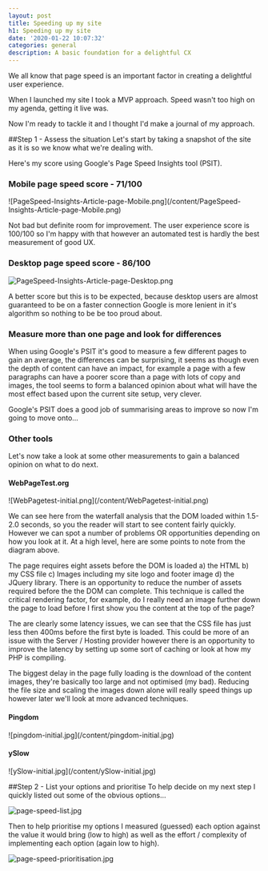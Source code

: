 ```yaml
---
layout: post
title: Speeding up my site
h1: Speeding up my site
date: '2020-01-22 10:07:32'
categories: general
description: A basic foundation for a delightful CX
---
```


We all know that page speed is an important factor in creating a delightful user experience.

When I launched my site I took a MVP approach. Speed wasn't too high on my agenda, getting it live was.

Now I'm ready to tackle it and I thought I'd make a journal of my approach.

##Step 1 - Assess the situation
Let's start by taking a snapshot of the site as it is so we know what we're dealing with.

Here's my score using Google's Page Speed Insights tool (PSIT).

<h3 class="txt-normal">Mobile page speed score - 71/100</h3>
![PageSpeed-Insights-Article-page-Mobile.png](/content/PageSpeed-Insights-Article-page-Mobile.png)

Not bad but definite room for improvement. The user experience score is 100/100 so I'm happy with that however an  automated test is hardly the best measurement of good UX.

<h3 class="txt-normal">Desktop page speed score - 86/100</h3>

![PageSpeed-Insights-Article-page-Desktop.png](/content/PageSpeed-Insights-Article-page-Desktop.png)

A better score but this is to be expected, because desktop users are almost guaranteed to be on a faster connection Google is more lenient in it's algorithm so nothing to be be too proud about.

<h3 class="txt-normal">Measure more than one page and look for differences</h3>
When using Google's PSIT it's good to measure a few different pages to gain an average, the differences can be surprising, it seems as though even the depth of content can have an impact, for example a page with a few paragraphs can have a poorer score than a page with lots of copy and images, the tool seems to form a balanced opinion about what will have the most effect based upon the current site setup, very clever.

Google's PSIT does a good job of summarising areas to improve so now I'm going to move onto... 

<h3 class="txt-normal">Other tools</h3>
Let's now take a look at some other measurements to gain a balanced opinion on what to do next.

<h4 class="txt-normal">WebPageTest.org</h4>
![WebPagetest-initial.png](/content/WebPagetest-initial.png)

We can see here from the waterfall analysis that the DOM loaded within 1.5-2.0 seconds, so you the reader will start to see content fairly quickly. However we can spot a number of problems OR opportunities depending on how you look at it. At a high level, here are some points to note from the diagram above.

The page requires eight assets before the DOM is loaded a) the HTML b) my CSS file c) Images including my site logo and footer image d) the JQuery library.  There is an opportunity to reduce the number of assets required before the the DOM can complete. This technique is called the critical rendering factor, for example, do I really need an image further down the page to load before I first show you the content at the top of the page?

The are clearly some latency issues, we can see that the CSS file has just less then 400ms before the first byte is loaded. This could be more of an issue with the Server / Hosting provider however there is an opportunity to improve the latency by setting up some sort of caching or look at how my PHP is compiling.

The biggest delay in the page fully loading is the download of the content images, they're basically too large and not optimised (my bad). Reducing the file size and scaling the images down alone will really speed things up however later we'll look at more advanced techniques.

<h4 class="txt-normal">Pingdom</h4>
![pingdom-initial.jpg](/content/pingdom-initial.jpg)

<h4 class="txt-normal">ySlow</h4>
![ySlow-initial.jpg](/content/ySlow-initial.jpg)

##Step 2 - List your options and prioritise
To help decide on my next step I quickly listed out some of the obvious options...

![page-speed-list.jpg](/content/page-speed-list.jpg)

Then to help prioritise my options I measured (guessed) each option against the value it would bring (low to high) as well as the effort / complexity of implementing each option (again low to high).

![page-speed-prioritisation.jpg](/content/page-speed-prioritisation.jpg)




 